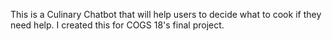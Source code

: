 This is a Culinary Chatbot that will help users to decide what to cook if they need help. I created this for COGS 18's final project.
